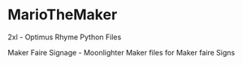 # MarioTheMaker

2xl	- Optimus Rhyme Python Files

Maker Faire Signage - Moonlighter Maker files for Maker faire Signs
